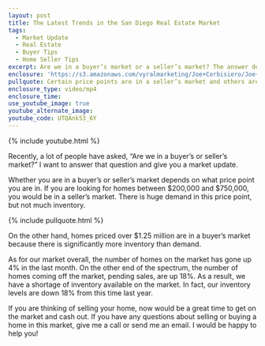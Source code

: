 ```yaml
---
layout: post
title: The Latest Trends in the San Diego Real Estate Market
tags:
  - Market Update
  - Real Estate
  - Buyer Tips
  - Home Seller Tips
excerpt: Are we in a buyer’s market or a seller’s market? The answer depends on what price point you are looking at.
enclosure: 'https://s3.amazonaws.com/vyralmarketing/Joe+Corbisiero/Joe+Corbisiero+Are+We+in+a+Buyer%27s+or+Seller%27s+Market.mp4'
pullquote: Certain price points are in a seller’s market and others are in a buyer’s market.
enclosure_type: video/mp4
enclosure_time:
use_youtube_image: true
youtube_alternate_image:
youtube_code: UTQAnk53_6Y
---
```



{% include youtube.html %}

Recently, a lot of people have asked, “Are we in a buyer’s or seller’s market?” I want to answer that question and give you a market update.

Whether you are in a buyer’s or seller’s market depends on what price point you are in. If you are looking for homes between $200,000 and $750,000, you would be in a seller’s market. There is huge demand in this price point, but not much inventory.

{% include pullquote.html %}

On the other hand, homes priced over $1.25 million are in a buyer’s market because there is significantly more inventory than demand.

As for our market overall, the number of homes on the market has gone up 4% in the last month. On the other end of the spectrum, the number of homes coming off the market, pending sales, are up 18%. As a result, we have a shortage of inventory available on the market. In fact, our inventory levels are down 18% from this time last year.<br/>

If you are thinking of selling your home, now would be a great time to get on the market and cash out. If you have any questions about selling or buying a home in this market, give me a call or send me an email. I would be happy to help you!